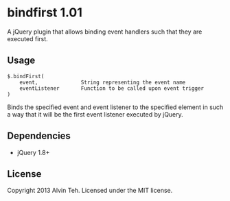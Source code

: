 bindfirst 1.01
=========

A jQuery plugin that allows binding event handlers such that they are executed first.

Usage
-------

    $.bindFirst(
        event,              String representing the event name
        eventListener       Function to be called upon event trigger
    )

Binds the specified event and event listener to the specified element in such a way that it will be the first
event listener executed by jQuery.

Dependencies
-------

* jQuery 1.8+

License
-------
Copyright 2013 Alvin Teh.
Licensed under the MIT license.